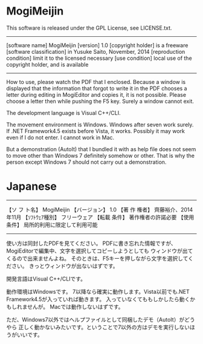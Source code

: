 MogiMeijin
===========

This software is released under the GPL License, see LICENSE.txt.

------------------------- - - - - - - - - - - - - - - - - - - - - - - - - - -
[software name] MogiMeijin
[version] 1.0
[copyright holder] is a freeware 
[software classification] in Yusuke Saito, November, 2014
[reproduction condition] limit it to the licensed necessary 
[use condition] local use of the copyright holder, and is available
------------------------- - - - - - - - - - - - - - - - - - - - - - - - - - -

How to use, please watch the PDF that I enclosed.
Because a window is displayed that the information that forgot to write it in the PDF chooses a letter during editing in MogiEditor and copies it, it is not possible.
Please choose a letter then while pushing the F5 key.
Surely a window cannot exit.

The development language is Visual C++/CLI.

The movement environment is Windows.
Windows after seven work surely. If .NET Framework4.5 exists before Vista, it works.
Possibly it may work even if I do not enter.
I cannot work in Mac.

But a demonstration (AutoIt) that I bundled it with as help file does not seem to move other than Windows 7 definitely somehow or other. That is why the person except Windows 7 should not carry out a demonstration.

Japanese
===================================================

------------------------ ---------------------------
【ソ フ ト名】 MogiMeijin
【バージョン】 1.0
【著 作 権者】 齊藤裕介、2014年11月
【ｿﾌﾄｳｪｱ種別】 フリーウェア
【転載  条件】 著作権者の許諾必要
【使用  条件】 局所的利用に限定して利用可能
------------------------ ---------------------------

使い方は同封したPDFを見てください。
PDFに書き忘れた情報ですが、
MogiEditorで編集中、文字を選択してコピーしようとしても
ウィンドウが出てくるので出来ませんよね。
そのときは、F5キーを押しながら文字を選択してください。
きっとウィンドウが出ないはずです。

開発言語はVisual C++/CLIです。

動作環境はWindowsです。
7以降なら確実に動作します。Vista以前でも.NET Framework4.5が入っていれば動きます。
入っていなくてももしかしたら動くかもしれませんが。
Macでは動作しないはずです。

ただ、Windows7以外ではヘルプファイルとして同梱したデモ（AutoIt）がどうやら
正しく動かないみたいです。ということで7以外の方はデモを実行しないほうがいいです。
